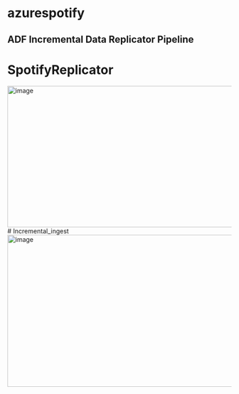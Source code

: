 # azurespotify

## ADF Incremental Data Replicator Pipeline

# SpotifyReplicator 
<img width="790" height="318" alt="image" src="https://github.com/user-attachments/assets/c4a99be9-bf53-43f9-90ad-d14701c4bf4e" />
# Incremental_ingest
<img width="892" height="342" alt="image" src="https://github.com/user-attachments/assets/9dff2ba8-e5c7-43b7-850f-c43b5f725178" />

